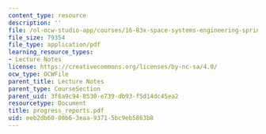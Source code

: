 ```yaml
---
content_type: resource
description: ''
file: /ol-ocw-studio-app/courses/16-83x-space-systems-engineering-spring-2002-spring-2003/eeb2db6000b63eaa93715bc9eb5863b8_progress_reports.pdf
file_size: 79354
file_type: application/pdf
learning_resource_types:
- Lecture Notes
license: https://creativecommons.org/licenses/by-nc-sa/4.0/
ocw_type: OCWFile
parent_title: Lecture Notes
parent_type: CourseSection
parent_uid: 3f6a9c94-8530-e739-db93-f5d14dc45ea2
resourcetype: Document
title: progress_reports.pdf
uid: eeb2db60-00b6-3eaa-9371-5bc9eb5863b8
---
```

